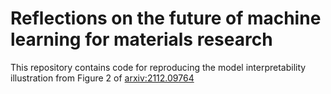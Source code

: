 # Reflections on the future of machine learning for materials research

This repository contains code for reproducing the model interpretability illustration from Figure 2 of [arxiv:2112.09764](https://arxiv.org/abs/2112.09764)